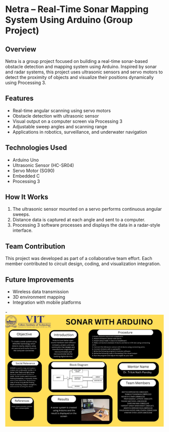 # Netra – Real-Time Sonar Mapping System Using Arduino (Group Project)

## Overview
Netra is a group project focused on building a real-time sonar-based obstacle detection and mapping system using Arduino. 
Inspired by sonar and radar systems, this project uses ultrasonic sensors and servo motors to detect the proximity of objects 
and visualize their positions dynamically using Processing 3.

## Features
- Real-time angular scanning using servo motors
- Obstacle detection with ultrasonic sensor
- Visual output on a computer screen via Processing 3
- Adjustable sweep angles and scanning range
- Applications in robotics, surveillance, and underwater navigation

## Technologies Used
- Arduino Uno
- Ultrasonic Sensor (HC-SR04)
- Servo Motor (SG90)
- Embedded C
- Processing 3

## How It Works
1. The ultrasonic sensor mounted on a servo performs continuous angular sweeps.
2. Distance data is captured at each angle and sent to a computer.
3. Processing 3 software processes and displays the data in a radar-style interface.

## Team Contribution
This project was developed as part of a collaborative team effort. Each member contributed to circuit design, coding,
and visualization integration.

## Future Improvements
- Wireless data transmission
- 3D environment mapping
- Integration with mobile platforms

-![Netra Sonar Demo](/netra.jpg)

